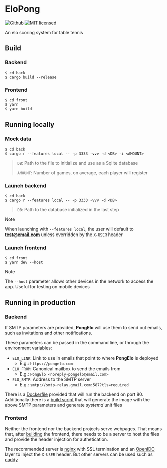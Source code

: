 # EloPong

[![Github](https://github.com/m-lima/elo/workflows/build/badge.svg)](https://github.com/m-lima/elo/actions?workflow=build)
[![MIT licensed](https://img.shields.io/badge/license-MIT-blue.svg)](LICENSE)

An elo scoring system for table tennis

## Build

### Backend

```
$ cd back
$ cargo build --release
```

### Frontend

```
$ cd front
$ yarn
$ yarn build
```

## Running locally

### Mock data

```
$ cd back
$ cargo r --features local -- -p 3333 -vvv -d <DB> -i <AMOUNT>
```

> `DB`: Path to the file to initialize and use as a Sqlite database
>
> `AMOUNT`: Number of games, on average, each player will register

### Launch backend

```
$ cd back
$ cargo r --features local -- -p 3333 -vvv -d <DB>
```

> `DB`: Path to the database initialized in the last step

> [!NOTE]
>
> When launching with `--features local`, the user will default to **test@email.com** unless overridden by the `X-USER` header

### Launch frontend

```
$ cd front
$ yarn dev --host
```

> [!NOTE]
>
> The `--host` parameter allows other devices in the network to access the app. Useful for testing on mobile devices

## Running in production

### Backend

If SMTP parameters are provided, **PongElo** will use them to send out emails, such as invitations and other notifications.

These parameters can be passed in the command line, or through the environment variables:

- `ELO_LINK`: Link to use in emails that point to where **PongElo** is deployed
  - E.g.: `https://pongelo.com`
- `ELO_FROM`: Canonical mailbox to send the emails from
  - E.g.: `PongElo <noreply-pongelo@email.com>`
- `ELO_SMTP`: Address to the SMTP server
  - E.g.: `smtp://smtp-relay.gmail.com:587?tls=required`

There is a [Dockerfile](./back/Dockerfile) provided that will run the backend on port 80. Additionally there is a [build script](./back/build.sh) that will generate the image with the above SMTP parameters and generate _systemd_ unit files

### Frontend

Neither the frontend nor the backend projects serve webpages. That means that, after [building](#frontend) the frontend, there needs to be a server to host the files and provide the header injection for authetication.

The recommended server is [nginx](https://nginx.org/) with SSL termination and an [OpenIDC](https://www.openidc.com/) layer to inject the `X-USER` header. But other servers can be used such as [caddy](https://caddyserver.com/)
